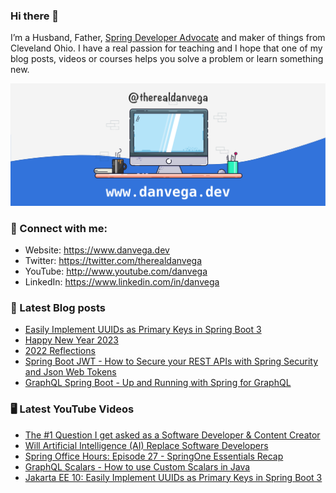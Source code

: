### Hi there 👋

I’m a Husband, Father, [Spring Developer Advocate](https://tanzu.vmware.com/developer/advocates/) and maker of things from Cleveland Ohio. I have a real passion for teaching and I hope that one of my blog posts, videos or courses helps you solve a problem or learn something new.

![Profile Header](./github_profile_header.png)

### 🤝 Connect with me:

- Website: https://www.danvega.dev
- Twitter: https://twitter.com/therealdanvega
- YouTube: http://www.youtube.com/danvega
- LinkedIn: https://www.linkedin.com/in/danvega

### 📝 Latest Blog posts

<!-- BLOG-POST-LIST:START -->
- [Easily Implement UUIDs as Primary Keys in Spring Boot 3](https://www.danvega.dev/blog/2023/01/27/jakarta-ee-10-uuid)
- [Happy New Year 2023](https://www.danvega.dev/blog/2023/01/01/happy-new-year-2023)
- [2022 Reflections](https://www.danvega.dev/blog/2022/12/29/2022-reflections)
- [Spring Boot JWT - How to Secure your REST APIs with Spring Security and Json Web Tokens](https://www.danvega.dev/blog/2022/09/06/spring-security-jwt)
- [GraphQL Spring Boot - Up and Running with Spring for GraphQL](https://www.danvega.dev/blog/2022/05/17/spring-for-graphql)
<!-- BLOG-POST-LIST:END -->

### 🖥 Latest YouTube Videos

<!-- YOUTUBE:START -->
- [The #1 Question I get asked as a Software Developer &amp; Content Creator](https://www.youtube.com/watch?v=g78is10FjF0)
- [Will Artificial Intelligence &lpar;AI&rpar; Replace Software Developers](https://www.youtube.com/watch?v=m3MkJQ_Hn0k)
- [Spring Office Hours: Episode 27 - SpringOne Essentials Recap](https://www.youtube.com/watch?v=yUj0hw50R9k)
- [GraphQL Scalars - How to use Custom Scalars in Java](https://www.youtube.com/watch?v=ooknmgr4WiA)
- [Jakarta EE 10: Easily Implement UUIDs as Primary Keys in Spring Boot 3](https://www.youtube.com/watch?v=ZWwqcH__kr4)
<!-- YOUTUBE:END -->
